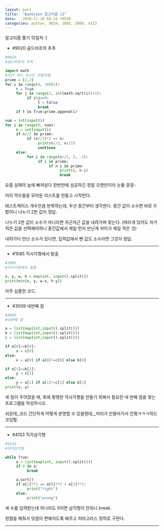 ```yaml
---
layout: post
title:  "Baekjoon 알고리즘 12"
date:   2020-11-10 04:24 +0530
categories: python, 9020, 1085, 3009, 4153
---
```


알고리즘 풀기 12일차
:)


- #9020     골드바흐의 추측

```python
#9020
#골드바흐의 추측

import math
#미리 약수 리스트 만들어둠
prime = [2,3]
for i in range(4, 10001):
     t = True
     for j in range(2, int(math.sqrt(i))+1):
          if i%j==0:
               t = False
               break
     if t is True:prime.append(i)

num = int(input())
for i in range(0, num):
     n = int(input())
     if n//2 in prime:
          if (n//2)*2 == n:
               print(n//2, n//2)
               continue
     else:
          for i in range(n//2, 2, -1):
               if i in prime:
                    if n-i in prime:
                         print(i, n-i)
                         break

```

요즘 실패의 늪에 빠져살다 한번만에 성공하긴 정말 오랜만이라 눈물 광광-

미리 약수들을 모아둔 리스트를 만들고 시작한다.

테스트케이스 개수만큼 반복하는데, 우선 중간부터 생각한다. 중간 값이 소수면 바로 두 합이니 나누기 2한 값이 정답.

나누기 2한 값이 소수가 아니라면 차근차근 값을 내려가며 찾는다. (여러개 있어도 차가 적은 값을 선택해야하니 중간값에서 제일 먼저 만난게 차이가 제일 적은 것)

내려가다 만난 소수가 있다면, 입력값에서 뺀 값도 소수라면 그것이 정답.

---

- #1085     직사각형에서 탈출

```python
#1085     
#직사각형에서 탈출

x, y, w, h = map(int, input().split())
print(min(x, y, w-x, h-y))

```

아주 심플한 코드.

---

- #3009     네번째 점 

```python
#3009
#네번째 점

a = list(map(int,input().split()))
b = list(map(int,input().split()))
c = list(map(int,input().split()))

if a[0]==b[0]:
     x = c[0]
else:
     x = a[0] if a[0]!=c[0] else b[0]

if a[1]==b[1]:
     y = c[1]
else:
     y = a[1] if a[1]!=c[1] else b[1]
print(x, y)

```

세 점이 주어졌을 때, 축에 평행한 직사각형을 만들기 위해서 필요한 네 번째 점을 찾는 프로그램을 작성하시오.

쉬운데,,코드 간단하게 어떻게 분명할 수 있을텐데,,,머리가 안돌아가서 진짴ㅋㅋㅋ하드코딩함.

---

- #4153     직각삼각형

```python
#4153
#직각삼각형

while True:
     a = list(map(int, input().split()))
     if 0 in a:
          break

     a.sort()
     if a[2]**2 == a[0]**2 + a[1]**2:
          print("right")
     else:
          print("wrong")

```

세 수를 입력받는데 하나라도 0이면 삼각형이 안되니 break.

정렬을 해줘서 덧셈이 편해지도록 해주고 피타고라스 정의로 구한다.

---

